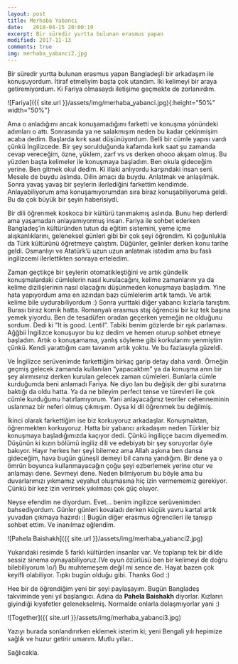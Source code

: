 ```yaml
---
layout: post
title: Merhaba Yabancı
date:   2018-04-15 20:00:19
excerpt: Bir süredir yurtta bulunan erasmus yapan
modified: 2017-11-13
comments: true
img: merhaba_yabanci2.jpg
---
```


Bir süredir yurtta bulunan erasmus yapan Bangladeşli bir arkadaşım ile konuşuyordum. İtiraf etmeliyim başta çok utandım. İki kelimeyi bir araya getiremiyordum. Ki Fariya olmasaydı iletişime geçmekte de zorlanırdım.

![Fariya]({{ site.url }}/assets/img/merhaba_yabanci.jpg){:height="50%" width="50%"}

Ama o anladığımı ancak konuşamadığımı farketti ve konuşma yönündeki adımları o attı. Sonrasında ya ne salakmışım neden bu kadar çekinmişim acaba dedim. Başlarda kırk saat düşünüyordum. Belli bir cümle yapısı vardı çünkü İngilizcede. Bir şey sorulduğunda kafamda kırk saat şu zamanda cevap vereceğim, özne, yüklem, zarf vs vs derken ohooo akşam olmuş. Bu yüzden başta kelimeler ile konuşmaya başladım. Ben okula gideceğim yerine. Ben gitmek okul dedim. Ki illaki anlıyordu karşındaki insan seni. Mesele de buydu aslında. Dilin amacı da buydu. Anlatmak ve anlaşılmak. Sonra yavaş yavaş bir şeylerin ilerlediğini farkettim kendimde. Anlayabiliyorum ama konuşamıyorumdan sıra biraz konuşabiliyoruma geldi. Bu da çok büyük bir şeyin haberisiydi.

Bir dili öğrenmek koskoca bir kültürü tanımakmış aslında. Bunu hep derlerdi ama yaşamadan anlayamıyormuş insan. Fariya ile sohbet ederken Bangladeş’in kültüründen tutun da eğitim sistemini, yeme içme alışkanlıklarını, geleneksel günleri gibi bir çok şeyi öğrendim. Ki çoğunlukla da Türk kültürünü öğretmeye çalıştım. Düğünler, gelinler derken konu tarihe geldi. Osmanlıyı ve Atatürk’ü uzun uzun anlatmak istedim ama bu faslı ingilizcemi ilerlettikten sonraya erteledim.

Zaman geçtikçe bir şeylerin otomatikleştiğini ve artık gündelik konuşmalardaki cümlelerin nasıl kurulacağını, kelime zamanlarını ya da kelime dizilişlerinin nasıl olacağını düşünmeden konuşmaya başladım. Yine hata yapıyordum ama en azından bazı cümlelerim artık tamdı. Ve artık kelime bile uydurabiliyordum :) Sonra yurttaki diğer yabancı kızlarla tanıştım. Burası biraz komik hatta. Romanyalı erasmus staj öğrencisi bir kız tek başına yemek yiyordu. Ben de tesadüfen oradan geçerken yemeğin ne olduğunu sordum. Dedi ki “It is good. Lentil”. Tabiki benim gözlerde bir ışık parlaması. Ağğbii İngilizce konuşuyor bu kız dedim ve hemen oturup sohbet etmeye başladım. Artık o konuşamama, yanlış söyleme gibi korkularımı yenmiştim çünkü. Kendi yarattığım cam tavanım artık yoktu. Ve bu fazlasıyla güzeldi.

Ve İngilizce serüvenimde farkettiğim birkaç garip detay daha vardı. Örneğin geçmiş gelecek zamanda kullanılan “yapacaktım” ya da konuşma anın bir şey alırmısınız derken kurulan gelecek zaman cümleleri. Bunlarla cümle kurduğumda beni anlamadı Fariya. Ne diyo lan bu değişik der gibi suratıma baktığı da oldu hatta. Ya da ne bileyim perfect tense ve türevleri ile çok cümle kurduğumu hatırlamıyorum. Yani anlayacağınız teoriler cehenneminin uslanmaz bir neferi olmuş çıkmışım. Oysa ki dil öğrenmek bu değilmiş.

İkinci olarak farkettiğim ise biz korkuyoruz arkadaşlar. Konuşmaktan, öğrenmekten korkuyoruz. Hatta bir yabancı arkadaşım neden Türkler biz konuşmaya başladığımızda kaçıyor dedi. Çünkü ingiliççe bacım diyemedim. Düşünün ki kızın bölümü ingiliz dili ve edebiyatı bir şey soruyorlar öyle bakıyor. Hayır herkes her şeyi bilemez ama Allah aşkına ben dansa gideceğim, hava bugün güneşli demeyi bil canına yandığım. Bir dene ya o ömrün boyunca kullanmayacağın çoğu şeyi ezberlemek yerine otur ve anlamayı dene. Sevmeyi dene. Neden bilmiyorum bu böyle ama bu duvarlarımızı yıkmamız veyahut oluşmasına hiç izin vermememiz gerekiyor. Çünkü bir kez izin verirsek yıkılması çok güç oluyor.

Neyse efendim ne diyordum. Evet… benim ingilizce serüvenimden bahsediyordum. Günler günleri kovaladı derken küçük yavru kartal artık yuvadan çıkmaya hazırdı :) Bugün diğer erasmus öğrencileri ile tanışıp sohbet ettim. Ve inanılmaz eğlendim.

![Pahela Baishakh]({{ site.url }}/assets/img/merhaba_yabanci2.jpg)

Yukarıdaki resimde 5 farklı kültürden insanlar var. Ve toplanıp tek bir dilde sessiz sinema oynayabiliyoruz.(Ve oyun özürlüsü ben bir kelimeyi de doğru bilebiliyorum \o/) Bu muhtemeşem değil mi sence de. Hayat bazen çok keyifli olabiliyor. Tıpkı bugün olduğu gibi. Thanks God :)

Hee bir de öğrendiğim yeni bir şeyi paylaşayım. Bugün Bangladeş takviminde yeni yıl başlangıcı. Adına da **Pahela Baishakh** diyorlar. Kızların giyindiği kıyafetler gelenekselmiş. Normalde onlarla dolaşmıyorlar yani :)

![Together]({{ site.url }}/assets/img/merhaba_yabanci3.jpg)

Yazıyı burada sonlandırırken eklemek isterim ki; yeni Bengali yılı hepimize sağlık ve huzur getirir umarım. Mutlu yıllar..

Sağlıcakla.
